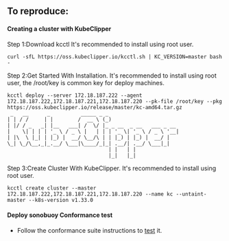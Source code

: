 ## To reproduce:
#### Creating a cluster with KubeClipper

Step 1:Download kcctl
It's recommended to install using root user.
```
curl -sfL https://oss.kubeclipper.io/kcctl.sh | KC_VERSION=master bash -
```

Step 2:Get Started With Installation.
It's recommended to install using root user, the /root/key is common key for deploy machines.
```
kcctl deploy --server 172.18.187.222 --agent 172.18.187.222,172.18.187.221,172.18.187.220 --pk-file /root/key --pkg https://oss.kubeclipper.io/release/master/kc-amd64.tar.gz
 _   __      _          _____ _ _
| | / /     | |        /  __ \ (_)
| |/ / _   _| |__   ___| /  \/ |_ _ __  _ __   ___ _ __
|    \| | | | '_ \ / _ \ |   | | | '_ \| '_ \ / _ \ '__|
| |\  \ |_| | |_) |  __/ \__/\ | | |_) | |_) |  __/ |
\_| \_/\__,_|_.__/ \___|\____/_|_| .__/| .__/ \___|_|
                                 | |   | |
                                 |_|   |_|
```

Step 3:Create Cluster With KubeClipper.
It's recommended to install using root user.
```
kcctl create cluster --master 172.18.187.222,172.18.187.221,172.18.187.220 --name kc --untaint-master --k8s-version v1.33.0
```

#### Deploy sonobuoy Conformance test

* Follow the conformance suite instructions to [test](https://github.com/cncf/k8s-conformance/blob/master/instructions.md) it.